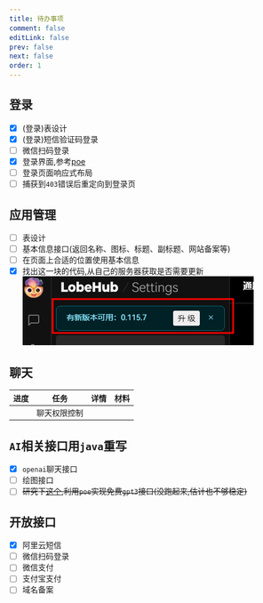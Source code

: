 ```yaml
---
title: 待办事项
comment: false
editLink: false
prev: false
next: false
order: 1
---
```


<script setup lang="ts">
const images1 = [{src:'https://github.com/hhypygy/images/raw/master/20231224/2023-12-24_01-46.6cjgzr9cjcs0.webp',alt:''}]
const images2 = [{src:'https://cdn.jsdelivr.net/gh/hhypygy/images@master/20240101/权限控制流程.48ywtfvc0vs0.svg',alt:'权限控制流程'}]

const 聊天相关任务 = [
{ title:"测试",completed:false }
]
</script>

## 登录

- [x] (登录)表设计
- [x] (登录)短信验证码登录
- [ ] 微信扫码登录
- [x] 登录界面,参考[poe](https://poe.com/login?redirect_url=%2FChatGPT)
- [ ] 登录页面响应式布局
- [ ] 捕获到`403`错误后重定向到登录页

## 应用管理

- [ ] 表设计
- [ ] 基本信息接口(返回名称、图标、标题、副标题、网站备案等)
- [ ] 在页面上合适的位置使用基本信息
- [x] 找出这一块的代码,从自己的服务器获取是否需要更新![](./assets/2023-12-24_01-25.png)

## 聊天

| 进度                                | 任务     | 详情 | 材料                                  |
|-----------------------------------|--------|----|-------------------------------------|
| <n-checkbox  :checked="false"  /> | 聊天权限控制 |    | <ImageRenderer :value="images2"  /> |

## `AI`相关接口用`java`重写

- [x] `openai`聊天接口
- [ ] 绘图接口
- [ ] ~~研究下[这个](https://github.com/snowby666/poe-api-wrapper),利用`poe`实现免费`gpt3`接口(没跑起来,估计也不够稳定)~~

## 开放接口

- [x] 阿里云短信
- [ ] 微信扫码登录
- [ ] 微信支付
- [ ] 支付宝支付
- [ ] 域名备案
